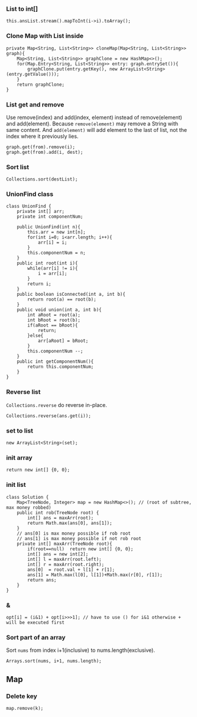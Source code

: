 ### List to int[]

```
this.ansList.stream().mapToInt(i->i).toArray();
```

### Clone Map with List inside

```
private Map<String, List<String>> cloneMap(Map<String, List<String>> graph){
    Map<String, List<String>> graphClone = new HashMap<>();
    for(Map.Entry<String, List<String>> entry: graph.entrySet()){
        graphClone.put(entry.getKey(), new ArrayList<String>(entry.getValue()));
    }
    return graphClone;
}
```

### List get and remove

Use remove(index) and add(index, element) instead of remove(element) and add(element). Because `remove(element)` may remove a String with same content. And `add(element)` will add element to the last of list, not the index where it previously lies.

```
graph.get(from).remove(i);
graph.get(from).add(i, dest);
```

### Sort list

```
Collections.sort(destList);
```

### UnionFind class

```
class UnionFind {
    private int[] arr;
    private int componentNum;

    public UnionFind(int n){
        this.arr = new int[n];
        for(int i=0; i<arr.length; i++){
            arr[i] = i;
        }
        this.componentNum = n;
    }
    public int root(int i){
        while(arr[i] != i){
            i = arr[i];
        }
        return i;
    }
    public boolean isConnected(int a, int b){
        return root(a) == root(b);
    }
    public void union(int a, int b){
        int aRoot = root(a);
        int bRoot = root(b);
        if(aRoot == bRoot){
            return;
        }else{
            arr[aRoot] = bRoot;
        }
        this.componentNum --;
    }
    public int getComponentNum(){
        return this.componentNum;
    }
}
```


### Reverse list

`Collections.reverse` do reverse in-place.

```
Collections.reverse(ans.get(i));
```

### set to list

```
new ArrayList<String>(set);
```

### init array

```
return new int[] {0, 0};
```

### init list

```
class Solution {
    Map<TreeNode, Integer> map = new HashMap<>(); // (root of subtree, max money robbed)
    public int rob(TreeNode root) {
        int[] ans = maxArr(root);
        return Math.max(ans[0], ans[1]);
    }
    // ans[0] is max money possible if rob root
    // ans[1] is max money possible if not rob root
    private int[] maxArr(TreeNode root){
        if(root==null)  return new int[] {0, 0};
        int[] ans = new int[2];
        int[] l = maxArr(root.left);
        int[] r = maxArr(root.right);
        ans[0]  = root.val + l[1] + r[1];
        ans[1] = Math.max(l[0], l[1])+Math.max(r[0], r[1]);
        return ans;
    }
}
```

### &

```
opt[i] = (i&1) + opt[i>>>1]; // have to use () for i&1 otherwise + will be executed first
```

### Sort part of an array

Sort `nums` from index i+1(inclusive) to nums.length(exclusive).

```
Arrays.sort(nums, i+1, nums.length);
```


## Map

### Delete key

```
map.remove(k);
```